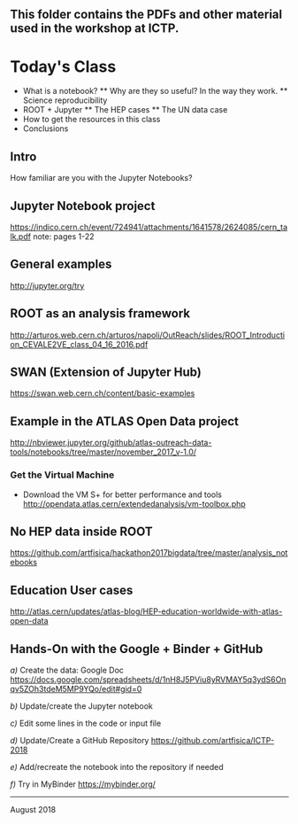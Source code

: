 ## This folder contains the PDFs and other material used in the workshop at ICTP.

# Today's Class

* What is a notebook?
** Why are they so useful? In the way they work.
** Science reproducibility
* ROOT + Jupyter
** The HEP cases
** The UN data case
* How to get the resources in this class
* Conclusions


## Intro
How familiar are you with the Jupyter Notebooks?

## Jupyter Notebook project
https://indico.cern.ch/event/724941/attachments/1641578/2624085/cern_talk.pdf
note: pages 1-22


## General examples
http://jupyter.org/try


## ROOT as an analysis framework
http://arturos.web.cern.ch/arturos/napoli/OutReach/slides/ROOT_Introduction_CEVALE2VE_class_04_16_2016.pdf


## SWAN (Extension of Jupyter Hub)
https://swan.web.cern.ch/content/basic-examples


## Example in the ATLAS Open Data project
http://nbviewer.jupyter.org/github/atlas-outreach-data-tools/notebooks/tree/master/november_2017_v-1.0/


### Get the Virtual Machine
* Download the VM S+ for better performance and tools
http://opendata.atlas.cern/extendedanalysis/vm-toolbox.php


## No HEP data inside ROOT
https://github.com/artfisica/hackathon2017bigdata/tree/master/analysis_notebooks


## Education User cases
http://atlas.cern/updates/atlas-blog/HEP-education-worldwide-with-atlas-open-data


## Hands-On with the Google + Binder + GitHub
*a)* Create the data: Google Doc
https://docs.google.com/spreadsheets/d/1nH8J5PViu8yRVMAY5q3ydS6Onqv5ZOh3tdeM5MP9YQo/edit#gid=0

*b)* Update/create the Jupyter notebook

*c)* Edit some lines in the code or input file

*d)* Update/Create a GitHub Repository
https://github.com/artfisica/ICTP-2018

*e)* Add/recreate the notebook into the repository if needed

*f)* Try in MyBinder 
https://mybinder.org/


-----------
August 2018
